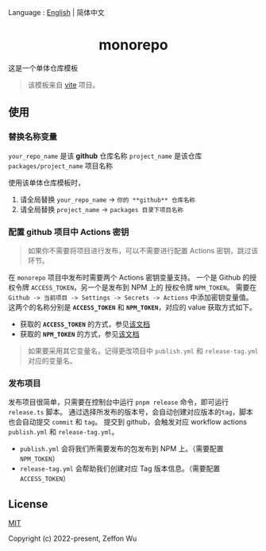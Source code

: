 Language : [English](./README.md) | 简体中文

<h1 align="center">monorepo</h1>

这是一个单体仓库模板

> 该模板来自 [vite](https://github.com/vitejs/vite) 项目。

## 使用

### 替换名称变量

`your_repo_name` 是该 **github** 仓库名称
`project_name` 是该仓库 `packages/project_name` 项目名称

使用该单体仓库模板时，

1. 请全局替换 `your_repo_name` -> `你的 **github** 仓库名称`
2. 请全局替换 `project_name` -> `packages 目录下项目名称`

### 配置 github 项目中 Actions 密钥

> 如果你不需要将项目进行发布，可以不需要进行配置 Actions 密钥，跳过该环节。

在 `monorepo` 项目中发布时需要两个 Actions 密钥变量支持。
一个是 Github 的授权令牌 `ACCESS_TOKEN`，另一个是发布到 NPM 上的 授权令牌 `NPM_TOKEN`。
需要在 `Github -> 当前项目 -> Settings -> Secrets -> Actions` 中添加密钥变量值。
这两个的名称分别是 **`ACCESS_TOKEN`** 和 **`NPM_TOKEN`**，对应的 value 获取方式如下。

- 获取的 **`ACCESS_TOKEN`** 的方式，参见[该文档](https://docs.github.com/cn/developers/apps/managing-github-apps/editing-a-github-apps-permissions)
- 获取的 **`NPM_TOKEN`** 的方式，参见[该文档](https://docs.npmjs.com/creating-and-viewing-access-tokens)

> 如果要采用其它变量名，记得更改项目中 `publish.yml` 和 `release-tag.yml` 对应的变量名。

### 发布项目

发布项目很简单，只需要在控制台中运行 `pnpm release` 命令，即可运行 `release.ts` 脚本。
通过选择所发布的版本号，会自动创建对应版本的`tag`，脚本也会自动提交 `commit` 和 `tag`。
提交到 github，会触发对应 workflow actions `publish.yml` 和 `release-tag.yml`。

- `publish.yml` 会将我们所需要发布的包发布到 NPM 上。（需要配置`NPM_TOKEN`）
- `release-tag.yml` 会帮助我们创建对应 Tag 版本信息。（需要配置`ACCESS_TOKEN`）

## License

[MIT](https://opensource.org/licenses/MIT)

Copyright (c) 2022-present, Zeffon Wu
